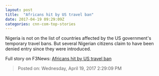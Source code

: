 ```yaml
---
layout: post
title:  "Africans hit by US travel ban"
date: 2017-04-19 09:29:09Z
categories: cnn-com-top-stories
---
```


Nigeria is not on the list of countries affected by the US government's temporary travel bans. But several Nigerian citizens claim to have been denied entry since they were introduced.


Full story on F3News: [Africans hit by US travel ban](http://www.f3nws.com/n/WSHqkF)

> Posted on: Wednesday, April 19, 2017 2:29:09 PM
